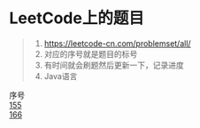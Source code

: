 # LeetCode上的题目

> 1. https://leetcode-cn.com/problemset/all/ 
> 2. 对应的序号就是题目的标号
> 3. 有时间就会刷题然后更新一下，记录进度
> 4. Java语言


序号<br>
[155](https://gitlab.com/ZoharAndroid/leetcode/blob/master/_155.java)<br>
[166](https://gitlab.com/ZoharAndroid/leetcode/blob/master/_166.java)


